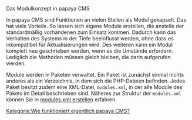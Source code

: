 
Das Modulkonzept in papaya CMS

In papaya CMS sind Funktionen an vielen Stellen als Modul gekapselt. Das hat viele Vorteile. So lassen sich eigene Module erstellen, die anstelle der standardmäßig vorhandenen zum Einsatz kommen. Dadurch kann das Verhalten des Systems in der Tiefe beeinflusst werden, ohne dass es inkompatibel für Aktualisierungen wird. Des weiteren kann ein Modul komplett neu geschrieben werden, wenn es die Umstände erfordern. Lediglich die Methoden müssen gleich bleiben, die darin aufgerufen werden.

Module werden in Paketen verwaltet. Ein Paket ist zunächst einmal nichts anderes als ein Verzeichnis, in dem sich die PHP-Dateien befinden. Jedes Paket besitzt zudem eine XML-Datei, `modules.xml`, in der alle Module des Pakets im Detail beschrieben sind. Näheres zur Struktur der `modules.xml` können Sie in [modules.xml erstellen](Modules.xml_erstellen.md) erfahren.

[Kategorie:Wie funktioniert eigentlich papaya CMS?](export_de/Kategorie:Wie_funktioniert_eigentlich_papaya_CMS?.md)
